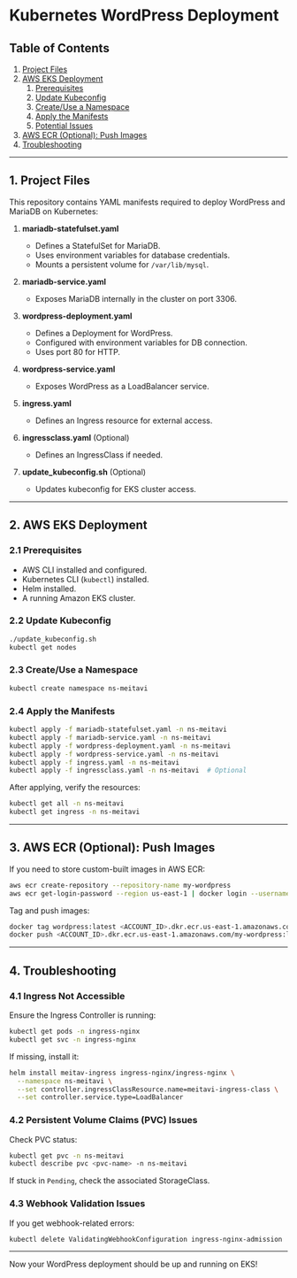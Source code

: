 # Kubernetes WordPress Deployment

## Table of Contents
1. [Project Files](#project-files)
2. [AWS EKS Deployment](#aws-eks-deployment)
   1. [Prerequisites](#prerequisites)
   2. [Update Kubeconfig](#update-kubeconfig)
   3. [Create/Use a Namespace](#createuse-a-namespace)
   4. [Apply the Manifests](#apply-the-manifests)
   5. [Potential Issues](#potential-issues)
3. [AWS ECR (Optional): Push Images](#aws-ecr-optional-push-images)
4. [Troubleshooting](#troubleshooting)

---

## 1. Project Files

This repository contains YAML manifests required to deploy WordPress and MariaDB on Kubernetes:

1. **mariadb-statefulset.yaml**  
   - Defines a StatefulSet for MariaDB.  
   - Uses environment variables for database credentials.  
   - Mounts a persistent volume for `/var/lib/mysql`.  

2. **mariadb-service.yaml**  
   - Exposes MariaDB internally in the cluster on port 3306.  

3. **wordpress-deployment.yaml**  
   - Defines a Deployment for WordPress.  
   - Configured with environment variables for DB connection.  
   - Uses port 80 for HTTP.  

4. **wordpress-service.yaml**  
   - Exposes WordPress as a LoadBalancer service.  

5. **ingress.yaml**  
   - Defines an Ingress resource for external access.  

6. **ingressclass.yaml** (Optional)  
   - Defines an IngressClass if needed.  

7. **update_kubeconfig.sh** (Optional)  
   - Updates kubeconfig for EKS cluster access.  

---

## 2. AWS EKS Deployment

### 2.1 Prerequisites
- AWS CLI installed and configured.
- Kubernetes CLI (`kubectl`) installed.
- Helm installed.
- A running Amazon EKS cluster.

### 2.2 Update Kubeconfig
```sh
./update_kubeconfig.sh
kubectl get nodes
```

### 2.3 Create/Use a Namespace
```sh
kubectl create namespace ns-meitavi
```

### 2.4 Apply the Manifests
```sh
kubectl apply -f mariadb-statefulset.yaml -n ns-meitavi
kubectl apply -f mariadb-service.yaml -n ns-meitavi
kubectl apply -f wordpress-deployment.yaml -n ns-meitavi
kubectl apply -f wordpress-service.yaml -n ns-meitavi
kubectl apply -f ingress.yaml -n ns-meitavi
kubectl apply -f ingressclass.yaml -n ns-meitavi  # Optional
```

After applying, verify the resources:
```sh
kubectl get all -n ns-meitavi
kubectl get ingress -n ns-meitavi
```

---

## 3. AWS ECR (Optional): Push Images

If you need to store custom-built images in AWS ECR:
```sh
aws ecr create-repository --repository-name my-wordpress
aws ecr get-login-password --region us-east-1 | docker login --username AWS --password-stdin <ACCOUNT_ID>.dkr.ecr.us-east-1.amazonaws.com
```

Tag and push images:
```sh
docker tag wordpress:latest <ACCOUNT_ID>.dkr.ecr.us-east-1.amazonaws.com/my-wordpress:latest
docker push <ACCOUNT_ID>.dkr.ecr.us-east-1.amazonaws.com/my-wordpress:latest
```

---

## 4. Troubleshooting

### 4.1 Ingress Not Accessible
Ensure the Ingress Controller is running:
```sh
kubectl get pods -n ingress-nginx
kubectl get svc -n ingress-nginx
```
If missing, install it:
```sh
helm install meitav-ingress ingress-nginx/ingress-nginx \
  --namespace ns-meitavi \
  --set controller.ingressClassResource.name=meitavi-ingress-class \
  --set controller.service.type=LoadBalancer
```

### 4.2 Persistent Volume Claims (PVC) Issues
Check PVC status:
```sh
kubectl get pvc -n ns-meitavi
kubectl describe pvc <pvc-name> -n ns-meitavi
```
If stuck in `Pending`, check the associated StorageClass.

### 4.3 Webhook Validation Issues
If you get webhook-related errors:
```sh
kubectl delete ValidatingWebhookConfiguration ingress-nginx-admission
```

---

Now your WordPress deployment should be up and running on EKS!

